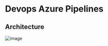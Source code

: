 # Devops Azure Pipelines

## Architecture
![image](https://github.com/vtanh1905/devops-azure-pipelines/assets/49771724/99acc346-7cd0-44ae-8807-ca60d74ffd51)
